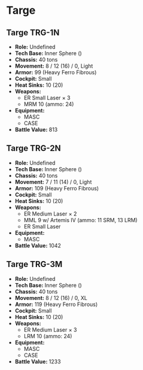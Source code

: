 # Targe
## Targe TRG-1N
- **Role:** Undefined
- **Tech Base:** Inner Sphere ()
- **Chassis:** 40 tons
- **Movement:** 8 / 12 (16) / 0, Light
- **Armor:** 99 (Heavy Ferro Fibrous)
- **Cockpit:** Small
- **Heat Sinks:** 10 (20)
- **Weapons:**
  - ER Small Laser × 3
  - MRM 10 (ammo: 24)
- **Equipment:**
  - MASC
  - CASE
- **Battle Value:** 813

## Targe TRG-2N
- **Role:** Undefined
- **Tech Base:** Inner Sphere ()
- **Chassis:** 40 tons
- **Movement:** 7 / 11 (14) / 0, Light
- **Armor:** 109 (Heavy Ferro Fibrous)
- **Cockpit:** Small
- **Heat Sinks:** 10 (20)
- **Weapons:**
  - ER Medium Laser × 2
  - MML 9 w/ Artemis IV (ammo: 11 SRM, 13 LRM)
  - ER Small Laser
- **Equipment:**
  - MASC
- **Battle Value:** 1042

## Targe TRG-3M
- **Role:** Undefined
- **Tech Base:** Inner Sphere ()
- **Chassis:** 40 tons
- **Movement:** 8 / 12 (16) / 0, XL
- **Armor:** 119 (Heavy Ferro Fibrous)
- **Cockpit:** Small
- **Heat Sinks:** 10 (20)
- **Weapons:**
  - ER Medium Laser × 3
  - LRM 10 (ammo: 24)
- **Equipment:**
  - MASC
  - CASE
- **Battle Value:** 1233


